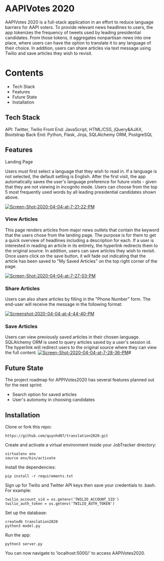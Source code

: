 # AAPIVotes 2020

AAPIVotes 2020 is a full-stack application in an effort to  reduce language barriers for AAPI voters. To provide relevant news headlines to users, the app tokenizes the frequency of tweets used by leading presidential candidates. From those tokens, it aggregates nonpartisan news into one place, where users can have the option to translate it to any language of their choice. In addition, users can share articles via text message using Twilio and save articles they wish to revisit.


# Contents
 
 - Tech Stack
 - Features
 - Future State
 - Installation
 

## Tech Stack

API: Twitter, Twilio
Front End: JavaScript, HTML/CSS, jQuery&AJAX, Bootstrap
Back End: Python, Flask, Jinja, SQLAlchemy ORM, PostgreSQL

## Features
Landing Page

Users must first select a language that they wish to read in. If a language is not selected, the default setting is English. After the first visit, the app automatically saves the user's language preference for future visits - given that they are not viewing in incognito mode. Users can choose from the top 5 most frequently used words by all leading presidential candidates shown above. 

<a href="https://ibb.co/XJjzQjC"><img src="https://i.ibb.co/tCQbGQJ/Screen-Shot-2020-04-04-at-7-21-22-PM.png" alt="Screen-Shot-2020-04-04-at-7-21-22-PM" border="0"></a>

### View Articles

This page renders articles from major news outlets that contain the keyword that the users chose from the landing page. The purpose is for them to get a quick overview of headlines including a description for each. If a user is interested in reading an article in its entirety, the hyperlink redirects them to the original source. 
In addition, users can save articles they wish to revisit. Once users click on the save button, it will fade out indicating that the article has been saved to "My Saved Articles" on the top right corner of the page. 

<a href="https://ibb.co/fYZkMCq"><img src="https://i.ibb.co/8DGrMjN/Screen-Shot-2020-04-04-at-7-27-03-PM.png" alt="Screen-Shot-2020-04-04-at-7-27-03-PM" border="0"></a>

### Share Articles 
Users can also share articles by filling in the "Phone Number" form. The end-user will receive the message in the following format:

<a href="https://ibb.co/xzP9LmX"><img src="https://i.ibb.co/SVWYyQ5/Screenshot-2020-04-04-at-4-44-40-PM.jpg" alt="Screenshot-2020-04-04-at-4-44-40-PM" border="0"></a>

### Save Articles
Users can view previously saved articles in their chosen language. SQLAlchemy ORM is used to query articles saved by a user's session id.  The hyperlink will redirect users to the original source where they can view the full content.
<a href="https://ibb.co/jRf8tyw"><img src="https://i.ibb.co/GTpdmWM/Screen-Shot-2020-04-04-at-7-28-36-PM.png" alt="Screen-Shot-2020-04-04-at-7-28-36-PM" border="0"></a># 

## Future State

The project roadmap for APPIVotes2020 has several features planned out for the next sprint:

 - Search option for saved articles
 - User's autonomy in choosing candidates 

## Installation
Clone or fork this repo:

```
https://github.com/quynhd07/translation2020.git

```

Create and activate a virtual environment inside your JobTracker directory:

```
virtualenv env
source env/bin/activate

```

Install the dependencies:

```
pip install -r requirements.txt

```

Sign up for Twilio and Twitter API keys then save your credentials to .bash. For example:
```
twilio_account_sid = os.getenv('TWILIO_ACCOUNT_SID')
twilio_auth_token = os.getenv('TWILIO_AUTH_TOKEN')
```


Set up the database:

```
createdb translation2020
python3 model.py
```

Run the app:

```
python3 server.py

```

You can now navigate to 'localhost:5000/' to access AAPIVotes2020.
